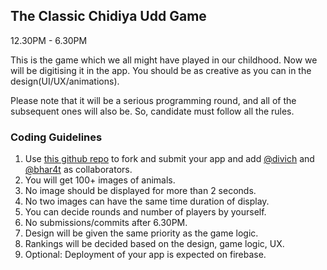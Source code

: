## The Classic Chidiya Udd Game

12.30PM - 6.30PM

This is the game which we all might have played in our childhood. Now we will be digitising it in the app. You should be as creative as you can in the design(UI/UX/animations). 

Please note that it will be a serious programming round, and all of the subsequent ones will also be. So, candidate must follow all the rules.

### Coding Guidelines

1. Use [this github repo](https://github.com/bhar4t/chidiya-udd.git) to fork and submit your app and add [@divich](https://github.com/divich/) and [@bhar4t](https://github.com/bhar4t/) as collaborators.
2. You will get 100+ images of animals.
3. No image should be displayed for more than 2 seconds.
4. No two images can have the same time duration of display.
5. You can decide rounds and number of players by yourself.
6. No submissions/commits after 6.30PM.
7. Design will be given the same priority as the game logic.
8. Rankings will be decided based on the design, game logic, UX.
9. Optional: Deployment of your app is expected on firebase.
